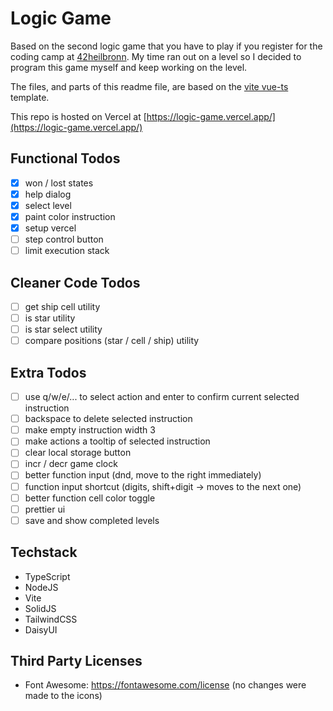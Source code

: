 # Logic Game

Based on the second logic game that you have to play if you register for the coding camp at [42heilbronn](https://www.42heilbronn.de).
My time ran out on a level so I decided to program this game myself and keep working on the level.

The files, and parts of this readme file, are based on the [vite vue-ts](https://github.com/vitejs/vite/tree/main/packages/create-vite/template-vue-ts) template.

This repo is hosted on Vercel at [https://logic-game.vercel.app/](https://logic-game.vercel.app/)

## Functional Todos
- [x] won / lost states
- [x] help dialog
- [x] select level
- [x] paint color instruction
- [x] setup vercel
- [ ] step control button
- [ ] limit execution stack

## Cleaner Code Todos
- [ ] get ship cell utility
- [ ] is star utility
- [ ] is star select utility
- [ ] compare positions (star / cell / ship) utility

## Extra Todos
- [ ] use q/w/e/... to select action and
      enter to confirm current selected instruction
- [ ] backspace to delete selected instruction
- [ ] make empty instruction width 3
- [ ] make actions a tooltip of selected instruction
- [ ] clear local storage button
- [ ] incr / decr game clock
- [ ] better function input (dnd, move to the right immediately)
- [ ] function input shortcut (digits, shift+digit -> moves to the next one)
- [ ] better function cell color toggle
- [ ] prettier ui
- [ ] save and show completed levels

## Techstack
- TypeScript
- NodeJS
- Vite
- SolidJS
- TailwindCSS
- DaisyUI

## Third Party Licenses
- Font Awesome: https://fontawesome.com/license (no changes were made to the icons)
